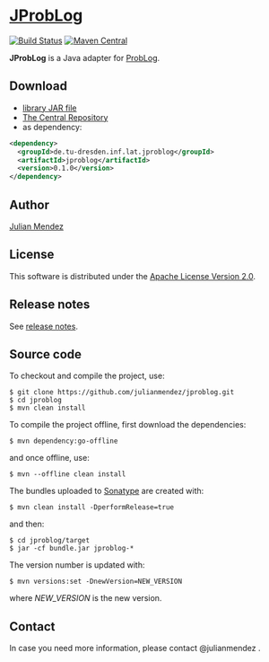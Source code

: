 # [JProbLog](https://julianmendez.github.io/jproblog)

[![Build Status](https://travis-ci.org/julianmendez/jproblog.png?branch=master)](https://travis-ci.org/julianmendez/jproblog)
[![Maven Central](https://maven-badges.herokuapp.com/maven-central/de.tu-dresden.inf.lat.jproblog/jproblog/badge.svg)](http://search.maven.org/#search|ga|1|g%3A%22de.tu-dresden.inf.lat.jproblog%22)

**JProbLog** is a Java adapter for [ProbLog](https://dtai.cs.kuleuven.be/problog/).


## Download
* [library JAR file](https://sourceforge.net/projects/latitude/files/jproblog/0.1.0/jproblog-0.1.0.jar/download)
* [The Central Repository](https://repo1.maven.org/maven2/de/tu-dresden/inf/lat/jproblog/)
* as dependency:
```xml
<dependency>
  <groupId>de.tu-dresden.inf.lat.jproblog</groupId>
  <artifactId>jproblog</artifactId>
  <version>0.1.0</version>
</dependency>
```


## Author
[Julian Mendez](http://lat.inf.tu-dresden.de/~mendez)


## License

This software is distributed under the [Apache License Version 2.0](http://www.apache.org/licenses/LICENSE-2.0.txt).


## Release notes

See [release notes](https://github.com/julianmendez/jproblog/blob/master/RELEASE-NOTES.md).


## Source code

To checkout and compile the project, use:

```
$ git clone https://github.com/julianmendez/jproblog.git
$ cd jproblog
$ mvn clean install
```

To compile the project offline, first download the dependencies:
```
$ mvn dependency:go-offline
```
and once offline, use:
```
$ mvn --offline clean install
```

The bundles uploaded to [Sonatype](https://oss.sonatype.org/) are created with:
```
$ mvn clean install -DperformRelease=true
```
and then:
```
$ cd jproblog/target
$ jar -cf bundle.jar jproblog-*
```

The version number is updated with:
```
$ mvn versions:set -DnewVersion=NEW_VERSION
```
where *NEW_VERSION* is the new version.


## Contact

In case you need more information, please contact @julianmendez .




